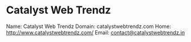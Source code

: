
# Catalyst Web Trendz

Name: Catalyst Web Trendz
Domain: catalystwebtrendz.com
Home: http://www.catalystwebtrendz.com/
Email: contact@catalystwebtrendz.in
